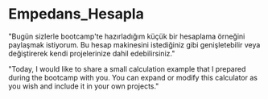# Empedans_Hesapla



"Bugün sizlerle bootcamp'te hazırladığım küçük bir hesaplama örneğini paylaşmak istiyorum.
Bu hesap makinesini istediğiniz gibi genişletebilir veya değiştirerek kendi projelerinize dahil edebilirsiniz."



"Today, I would like to share a small calculation example that I prepared during the bootcamp with you.
You can expand or modify this calculator as you wish and include it in your own projects."
